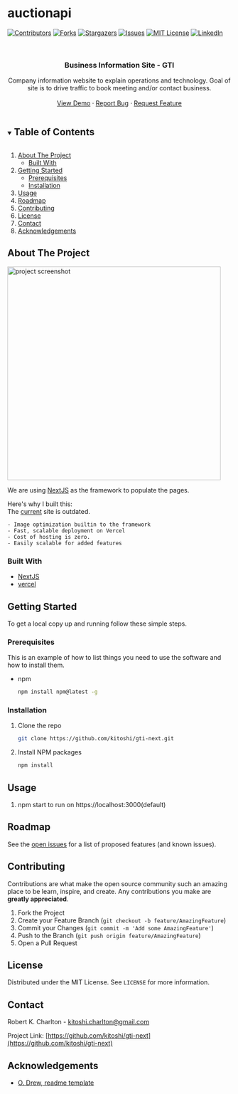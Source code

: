 # auctionapi

[![Contributors][contributors-shield]][contributors-url]
[![Forks][forks-shield]][forks-url]
[![Stargazers][stars-shield]][stars-url]
[![Issues][issues-shield]][issues-url]
[![MIT License][license-shield]][license-url]
[![LinkedIn][linkedin-shield]][linkedin-url]

<!-- PROJECT LOGO -->
<br />
<p align="center">

  <h3 align="center">Business Information Site - GTI</h3>

  <p align="center">
    Company information website to explain operations and technology. Goal of site is to drive traffic to book meeting and/or contact business.
    <br />
    <br />
    <a href="https://gti-next.vercel.app">View Demo</a>
    ·
    <a href="https://github.com/kitoshi/gti-next/issues">Report Bug</a>
    ·
    <a href="https://github.com/kitoshi/gti-next/issues">Request Feature</a>
  </p>
</p>

<!-- TABLE OF CONTENTS -->
<details open="open">
  <summary><h2 style="display: inline-block">Table of Contents</h2></summary>
  <ol>
    <li>
      <a href="#about-the-project">About The Project</a>
      <ul>
        <li><a href="#built-with">Built With</a></li>
      </ul>
    </li>
    <li>
      <a href="#getting-started">Getting Started</a>
      <ul>
        <li><a href="#prerequisites">Prerequisites</a></li>
        <li><a href="#installation">Installation</a></li>
      </ul>
    </li>
    <li><a href="#usage">Usage</a></li>
    <li><a href="#roadmap">Roadmap</a></li>
    <li><a href="#contributing">Contributing</a></li>
    <li><a href="#license">License</a></li>
    <li><a href="#contact">Contact</a></li>
    <li><a href="#acknowledgements">Acknowledgements</a></li>
  </ol>
</details>

<!-- ABOUT THE PROJECT -->

## About The Project

 <a href="https://gti-next.vercel.app">
 <img src="screenshots/projectscreenshot.png" alt="project screenshot" width="480" height="480"></img>
 </a>

We are using [NextJS](https://nextjs.org/) as the framework to populate the pages.

Here's why I built this:
<br />
The [current](http://g-t-i.ca/) site is outdated.

    - Image optimization builtin to the framework
    - Fast, scalable deployment on Vercel
    - Cost of hosting is zero.
    - Easily scalable for added features

### Built With

- [NextJS](https://nextjs.org/)
- [vercel](https://vercel.com/)

<!-- GETTING STARTED -->

## Getting Started

To get a local copy up and running follow these simple steps.

### Prerequisites

This is an example of how to list things you need to use the software and how to install them.

- npm
  ```sh
  npm install npm@latest -g
  ```

### Installation

1. Clone the repo
   ```sh
   git clone https://github.com/kitoshi/gti-next.git
   ```
2. Install NPM packages
   ```sh
   npm install
   ```

<!-- USAGE EXAMPLES -->

## Usage

1. npm start to run on https://localhost:3000(default)

<!-- ROADMAP -->

## Roadmap

See the [open issues](https://github.com/kitoshi/gti-next/issues) for a list of proposed features (and known issues).

<!-- CONTRIBUTING -->

## Contributing

Contributions are what make the open source community such an amazing place to be learn, inspire, and create. Any contributions you make are **greatly appreciated**.

1. Fork the Project
2. Create your Feature Branch (`git checkout -b feature/AmazingFeature`)
3. Commit your Changes (`git commit -m 'Add some AmazingFeature'`)
4. Push to the Branch (`git push origin feature/AmazingFeature`)
5. Open a Pull Request

<!-- LICENSE -->

## License

Distributed under the MIT License. See `LICENSE` for more information.

<!-- CONTACT -->

## Contact

Robert K. Charlton - kitoshi.charlton@gmail.com

Project Link: [https://github.com/kitoshi/gti-next](https://github.com/kitoshi/gti-next)

<!-- ACKNOWLEDGEMENTS -->

## Acknowledgements

- [O. Drew, readme template](https://github.com/othneildrew/Best-README-Template)

<!-- MARKDOWN LINKS & IMAGES -->
<!-- https://www.markdownguide.org/basic-syntax/#reference-style-links -->

[contributors-shield]: https://img.shields.io/github/contributors/kitoshi/auctioncrawl.svg?style=for-the-badge
[contributors-url]: https://github.com/kitoshi/auctioncrawl/graphs/contributors
[forks-shield]: https://img.shields.io/github/forks/kitoshi/auctioncrawl.svg?style=for-the-badge
[forks-url]: https://github.com/kitoshi/auctioncrawl/network/members
[stars-shield]: https://img.shields.io/github/stars/kitoshi/auctioncrawl.svg?style=for-the-badge
[stars-url]: https://github.com/kitoshi/auctioncrawl/stargazers
[issues-shield]: https://img.shields.io/github/issues/kitoshi/auctioncrawl.svg?style=for-the-badge
[issues-url]: https://github.com/kitoshi/auctioncrawl/issues
[license-shield]: https://img.shields.io/github/license/kitoshi/auctioncrawl.svg?style=for-the-badge
[license-url]: https://github.com/kitoshi/auctioncrawl/blob/master/LICENSE.txt
[linkedin-shield]: https://img.shields.io/badge/-LinkedIn-black.svg?style=for-the-badge&logo=linkedin&colorB=555
[linkedin-url]: https://www.linkedin.com/in/robert-k-charlton/
